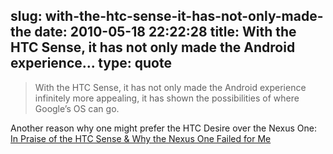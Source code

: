 slug: with-the-htc-sense-it-has-not-only-made-the
date: 2010-05-18 22:22:28
title: With the HTC Sense, it has not only made the Android experience...
type: quote
---

> With the HTC Sense, it has not only made the Android experience infinitely more appealing, it has shown the possibilities of where Google’s OS can go.

Another reason why one might prefer the HTC Desire over the Nexus One: [In Praise of the HTC Sense & Why the Nexus One Failed for Me](http://gigaom.com/2010/05/17/htc-incredible/?utm_source=feedburner&utm_medium=feed&utm_campaign=Feed%3A+OmMalik+%28GigaOM%29)
